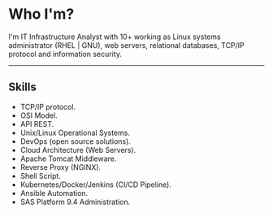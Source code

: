 # Who I'm?

<p> I'm IT Infrastructure Analyst with 10+ working as Linux systems administrator (RHEL | GNU), web servers, relational databases, TCP/IP protocol and information security.</p>

---
## Skills

<ul>
<li> TCP/IP protocol. </li>
<li> OSI Model. </li>
<li>  API REST. </li>
<li> Unix/Linux Operational Systems. </li>
<li>  DevOps (open source solutions). </li>
<li>  Cloud Architecture (Web Servers). </li>
<li> Apache Tomcat Middleware. </li>
<li> Reverse Proxy (NGINX). </li>
<li> Shell Script. </li>
<li>  Kubernetes/Docker/Jenkins (CI/CD Pipeline). </li>
<li>  Ansible Automation. </li>
<li> SAS Platform 9.4 Administration. </li>
</ul>

